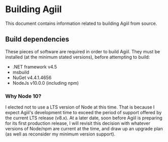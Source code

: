 # Building Agiil
This document contains information related to building Agiil from source.

## Build dependencies
These pieces of software are required in order to build Agiil.  They must be installed (at the minimum stated versions), before attempting to build:

* .NET framework v4.5
* msbuild
* NuGet v4.4.1.4656
* NodeJs v10.0.0 (including npm)

### Why Node 10?
I elected not to use a LTS version of Node at this time.  That is because I expect Agiil's development time to exceed the period of support offered by the current LTS release (v8.x).  At a later date, soon before Agiil is preparing for its first production release, I will revisit this decision with whatever versions of Node/npm are current at the time, and draw up an upgrade plan (as well as reconsider my minimum version support).